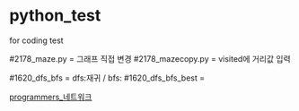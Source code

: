 # python_test
for coding test

#2178_maze.py = 그래프 직접 변경
#2178_mazecopy.py = visited에 거리값 입력

#1620_dfs_bfs = dfs:재귀 / bfs: 
#1620_dfs_bfs_best = 

[programmers_네트워크](https://programmers.co.kr/learn/courses/30/lessons/43162)
